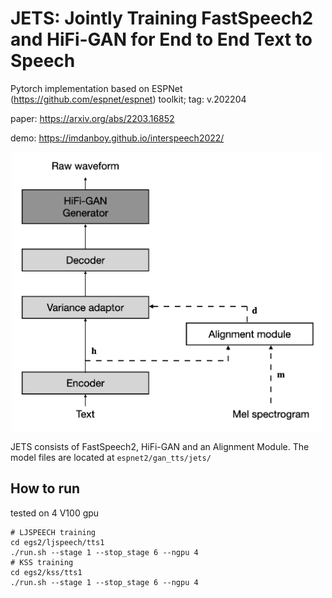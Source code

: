 # JETS: Jointly Training FastSpeech2 and HiFi-GAN for End to End Text to Speech

Pytorch implementation based on ESPNet (https://github.com/espnet/espnet) toolkit; tag: v.202204

paper: https://arxiv.org/abs/2203.16852

demo: https://imdanboy.github.io/interspeech2022/
<p align="center"><img src="figures/jets_fig.002.jpeg" alt="figure" width="500"/></p>

JETS consists of FastSpeech2, HiFi-GAN and an Alignment Module. The model files are located at `espnet2/gan_tts/jets/`

## How to run
tested on 4 V100 gpu
```
# LJSPEECH training
cd egs2/ljspeech/tts1
./run.sh --stage 1 --stop_stage 6 --ngpu 4
# KSS training
cd egs2/kss/tts1
./run.sh --stage 1 --stop_stage 6 --ngpu 4
```
